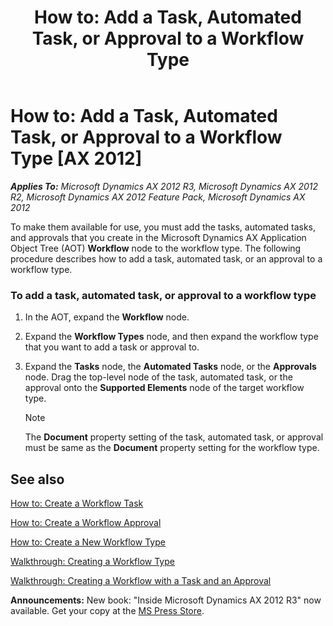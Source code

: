 ﻿---
title: 'How to: Add a Task, Automated Task, or Approval to a Workflow Type'
TOCTitle: 'How to: Add a Task, Automated Task, or Approval to a Workflow Type'
ms:assetid: f4938343-ad9d-4fa2-bd1a-24888a471332
ms:mtpsurl: https://msdn.microsoft.com/en-us/library/Cc654026(v=AX.60)
ms:contentKeyID: 35253520
ms.date: 05/18/2015
mtps_version: v=AX.60
---

# How to: Add a Task, Automated Task, or Approval to a Workflow Type [AX 2012]


_**Applies To:** Microsoft Dynamics AX 2012 R3, Microsoft Dynamics AX 2012 R2, Microsoft Dynamics AX 2012 Feature Pack, Microsoft Dynamics AX 2012_

To make them available for use, you must add the tasks, automated tasks, and approvals that you create in the Microsoft Dynamics AX Application Object Tree (AOT) **Workflow** node to the workflow type. The following procedure describes how to add a task, automated task, or an approval to a workflow type.

### To add a task, automated task, or approval to a workflow type

1.  In the AOT, expand the **Workflow** node.

2.  Expand the **Workflow Types** node, and then expand the workflow type that you want to add a task or approval to.

3.  Expand the **Tasks** node, the **Automated Tasks** node, or the **Approvals** node. Drag the top-level node of the task, automated task, or the approval onto the **Supported Elements** node of the target workflow type.
    

    > [!NOTE]
    > <P>The <STRONG>Document</STRONG> property setting of the task, automated task, or approval must be same as the <STRONG>Document</STRONG> property setting for the workflow type.</P>



## See also

[How to: Create a Workflow Task](how-to-create-a-workflow-task.md)

[How to: Create a Workflow Approval](how-to-create-a-workflow-approval.md)

[How to: Create a New Workflow Type](how-to-create-a-new-workflow-type.md)

[Walkthrough: Creating a Workflow Type](walkthrough-creating-a-workflow-type.md)

[Walkthrough: Creating a Workflow with a Task and an Approval](walkthrough-creating-a-workflow-with-a-task-and-an-approval.md)

  
**Announcements:** New book: "Inside Microsoft Dynamics AX 2012 R3" now available. Get your copy at the [MS Press Store](https://www.microsoftpressstore.com/store/inside-microsoft-dynamics-ax-2012-r3-9780735685109).


